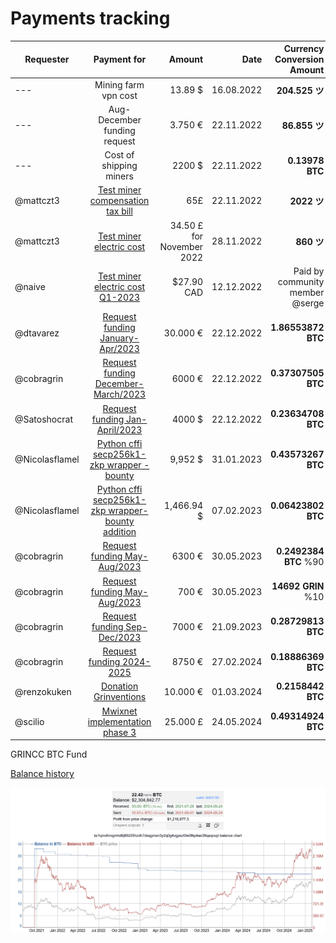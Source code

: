 
#  Payments tracking

|Requester|Payment for|Amount |Date|Currency Conversion Amount |SMA |Approved|Status
| ----- | :-----: | -----: | -----: | -----: | -----: | ----- | ----- |
| --- |Mining farm vpn cost|13.89 $|16.08.2022|**204.525 ツ**|0.06791 $|Yes|**Paid** |
| --- |Aug-December funding request|3.750 €|22.11.2022|**86.855 ツ**|0.04317 €|Yes|**Paid** |
| --- |Cost of shipping miners|2200 $|22.11.2022| **0.13978 BTC**|15,739.532 $|Yes|**Paid** |
|@mattczt3|[Test miner compensation tax bill](https://forum.grin.mw/t/request-for-funding-mattczt-october-2022/10034)  |65£ |22.11.2022 | **2022 ツ** |0.039 $|Yes|**Paid** |
|@mattczt3|[Test miner electric cost](https://forum.grin.mw/t/request-for-funding-mattczt-october-2022/10034) |34.50 £ for November 2022|28.11.2022|**860 ツ** | 0.0401 $ ||
|@naive|[Test miner electric cost Q1-2023](https://forum.grin.mw/t/closed-request-for-funding-navie-dec-2022-q1-2023/10210 ) | $27.90 CAD |12.12.2022|Paid by community member @serge||Yes|**Paid**|
|@dtavarez |[Request funding  January-Apr/2023](https://forum.grin.mw/t/request-for-funding-davidtavarez-january-april-2023/10205)  | 30.000 €| 22.12.2022| **1.86553872 BTC**| 16,081 € |Yes|**Paid**|
|@cobragrin |[Request funding December-March/2023](https://forum.grin.mw/t/request-for-funding-cobragrin-december-2022-march-2023/10208/10)  | 6000 €  | 22.12.2022 |**0.37307505 BTC** | 16,081 €| Yes | **Paid** |
|@Satoshocrat |[Request funding Jan-April/2023](https://forum.grin.mw/t/request-for-funding-groundskeeper-satoshocrat-jan-apr-2023/10211/6)  | 4000 $  | 22.12.2022 |**0.23634708   BTC** |  16,910 $| Yes | **Paid** |
|@Nicolasflamel |[Python cffi secp256k1-zkp wrapper - bounty](https://forum.grin.mw/t/locked-python-cffi-secp256k1-zkp-wrapper-bounty/10030/23)  | 9,952 $  | 31.01.2023 |**0.43573267   BTC** |  9,952 $| Yes | **Paid** |
|@Nicolasflamel |[Python cffi secp256k1-zkp wrapper-bounty addition](https://forum.grin.mw/t/locked-python-cffi-secp256k1-zkp-wrapper-bounty/10030/23)  | 1,466.94 $  | 07.02.2023 |**0.06423802   BTC** | 1,466.94 $| Yes | **Paid** |
|@cobragrin |[Request funding May-Aug/2023](https://forum.grin.mw/t/request-for-funding-cobragrin-may-aug-2023/10486/10)  | 6300 €  | 30.05.2023 |**0.2492384 BTC** %90 | 25,277€| Yes | **Paid** |
|@cobragrin |[Request funding May-Aug/2023](https://forum.grin.mw/t/request-for-funding-cobragrin-may-aug-2023/10486/10)  | 700 €  | 30.05.2023 |**14692 GRIN** %10 | 0.0476 €| Yes | **Paid** |
|@cobragrin |[Request funding Sep-Dec/2023](https://forum.grin.mw/t/request-for-funding-cobragrin-sep-dec-2023/10486/10)  | 7000 €  | 21.09.2023 |**0.28729813 BTC**  | 24,364 €| Yes | **Paid** |
|@cobragrin |[Request funding 2024-2025](https://forum.grin.mw/t/request-for-funding-cobragrin-2024-2025/10949)  | 8750 €  | 27.02.2024 |**0.18886369   BTC**  |  46,329 €| Yes | **Paid** |
|@renzokuken |[Donation Grinventions ](https://forum.grin.mw/t/should-the-cc-donate-to-grinvention-mimblewimble-py/10942/32)  | 10.000 €  | 01.03.2024 | **0.2158442 BTC**  |  46,329 €| Yes | **Paid**  |
|@scilio |[Mwixnet implementation phase 3 ](https://forum.grin.mw/t/request-for-funding-scilio-coinswap-implementation/9149/92)  | 25.000 £  | 24.05.2024 | **0.49314924 BTC**  |  67,737 $| Yes | **Paid**  |

GRINCC BTC Fund

[Balance history](https://bitinfocharts.com/bitcoin/address/bc1qmdhmgmhd6j89225hzdh7dxqgmen3y2q0g4vgpez0tw9tkp4ae39qsqvuyl)

![Alt text](<imgs/2024 balance.png>)